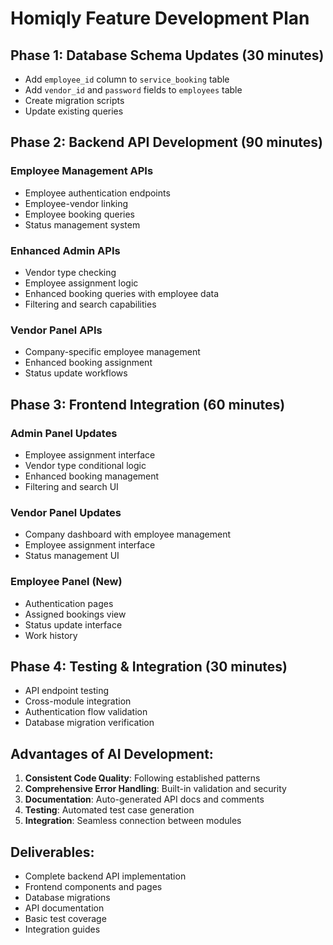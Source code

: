 # Homiqly Feature Development Plan

## Phase 1: Database Schema Updates (30 minutes)
- Add `employee_id` column to `service_booking` table
- Add `vendor_id` and `password` fields to `employees` table
- Create migration scripts
- Update existing queries

## Phase 2: Backend API Development (90 minutes)
### Employee Management APIs
- Employee authentication endpoints
- Employee-vendor linking
- Employee booking queries
- Status management system

### Enhanced Admin APIs
- Vendor type checking
- Employee assignment logic
- Enhanced booking queries with employee data
- Filtering and search capabilities

### Vendor Panel APIs
- Company-specific employee management
- Enhanced booking assignment
- Status update workflows

## Phase 3: Frontend Integration (60 minutes)
### Admin Panel Updates
- Employee assignment interface
- Vendor type conditional logic
- Enhanced booking management
- Filtering and search UI

### Vendor Panel Updates
- Company dashboard with employee management
- Employee assignment interface
- Status management UI

### Employee Panel (New)
- Authentication pages
- Assigned bookings view
- Status update interface
- Work history

## Phase 4: Testing & Integration (30 minutes)
- API endpoint testing
- Cross-module integration
- Authentication flow validation
- Database migration verification

## Advantages of AI Development:
1. **Consistent Code Quality**: Following established patterns
2. **Comprehensive Error Handling**: Built-in validation and security
3. **Documentation**: Auto-generated API docs and comments
4. **Testing**: Automated test case generation
5. **Integration**: Seamless connection between modules

## Deliverables:
- Complete backend API implementation
- Frontend components and pages
- Database migrations
- API documentation
- Basic test coverage
- Integration guides